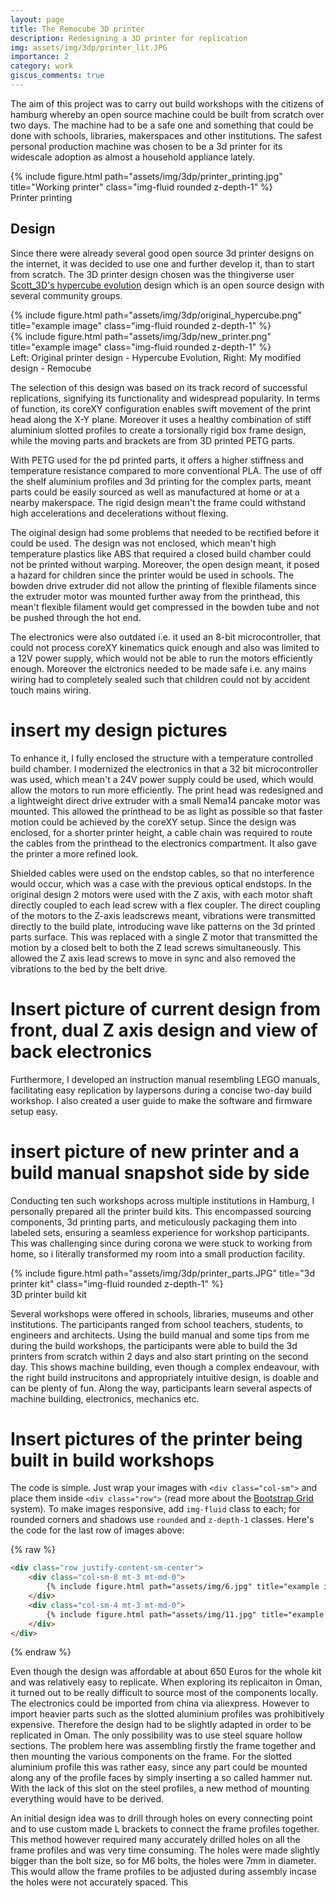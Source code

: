 ```yaml
---
layout: page
title: The Remocube 3D printer
description: Redesigning a 3D printer for replication
img: assets/img/3dp/printer_lit.JPG
importance: 2
category: work
giscus_comments: true
---
```


The aim of this project was to carry out build workshops with the citizens of hamburg whereby an open source machine could be built from scratch over two days. The machine had to be a safe one and something that could be done with schools, libraries, makerspaces and other institutions. The safest personal production machine was chosen to be a 3d printer for its widescale adoption as almost a household appliance lately.

<div class="row justify-content-sm-center">
    <div class="col-sm mt-3 mt-md-0">
        {% include figure.html path="assets/img/3dp/printer_printing.jpg" title="Working printer" class="img-fluid rounded z-depth-1" %}
    </div>
</div>
<div class="caption">
    Printer printing
</div>

## Design ##

Since there were already several good open source 3d printer designs on the internet, it was decided to use one and further develop it, than to start from scratch. The 3D printer design chosen was the thingiverse user [Scott_3D's hypercube evolution](https://www.thingiverse.com/thing:2254103) design which is an open source design with several community groups.
 
<div class="row justify-content-sm-center">
    <div class="col-sm-4 mt-3 mt-md-0">
        {% include figure.html path="assets/img/3dp/original_hypercube.png" title="example image" class="img-fluid rounded z-depth-1" %}
    </div>
    <div class="col-sm-4 mt-3 mt-md-0">
        {% include figure.html path="assets/img/3dp/new_printer.png" title="example image" class="img-fluid rounded z-depth-1" %}
    </div>
</div>
<div class="caption">
    Left: Original printer design - Hypercube Evolution, Right: My modified design - Remocube
</div>

 The selection of this design was based on its track record of successful replications, signifying its functionality and widespread popularity. In terms of function, its coreXY configuration enables swift movement of the print head along the X-Y plane. Moreover it uses a healthy combination of stiff aluminium slotted profiles to create a torsionally rigid box frame design, while the moving parts and brackets are from 3D printed PETG parts. 
 
 With PETG used for the pd printed parts, it offers a higher stiffness and temperature resistance compared to more conventional PLA. The use of off the shelf aluminium profiles and 3d printing for the complex parts, meant parts could be easily sourced as well as manufactured at home or at a nearby makerspace. The rigid design mean't the frame could withstand high accelerations and decelerations without flexing.

The oiginal design had some problems that needed to be rectified before it could be used. The design was not enclosed, which mean't high temperature plastics like ABS that required a closed build chamber could not be printed without warping. Moreover, the open design meant, it posed a hazard for children since the printer would be used in schools. The bowden drive extruder did not allow the printing of flexible filaments since the extruder motor was mounted further away from the printhead, this mean't flexible filament would get compressed in the bowden tube and not be pushed through the hot end. 

The electronics were also outdated i.e. it used an 8-bit microcontroller, that could not process coreXY kinematics quick enough and also was limited to a 12V power supply, which would not be able to run the motors efficiently enough. Moreover the elctronics needed to be made safe i.e. any mains wiring had to completely sealed such that children could not by accident touch mains wiring.

# insert my design pictures

To enhance it, I fully enclosed the structure with a temperature controlled build chamber. I modernized the electronics in that a 32 bit microcontroller was used, which mean't a 24V power supply could be used, which would allow the motors to run more efficiently. The print head was redesigned and a lightweight direct drive extruder with a small Nema14 pancake motor was mounted. This allowed the printhead to be as light as possible so that faster motion could be achieved by the coreXY setup. Since the design was enclosed, for a shorter printer height, a cable chain was required to route the cables from the printhead  to the electronics compartment. It also gave the printer a more refined look.

Shielded cables were used on the endstop cables, so that no interference would occur, which was a case with the previous optical endstops. In the original design 2 motors were used with the Z axis, with each motor shaft directly coupled to each lead screw with a flex coupler. The direct coupling of the motors to the Z-axis leadscrews meant, vibrations were transmitted directly to the build plate, introducing wave like patterns on the 3d printed parts surface. This was replaced with a single Z motor that transmitted the motion by a closed belt to both the Z lead screws simultaneously. This allowed the Z axis lead screws to move in sync and also removed the vibrations to the bed by the belt drive.

# Insert picture of current design from front, dual Z axis design and view of back electronics #

Furthermore, I developed an instruction manual resembling LEGO manuals, facilitating easy replication by laypersons during a concise two-day build workshop. I also created a user guide to make the software and firmware setup easy.

# insert picture of new printer and a build manual snapshot  side by side #

Conducting ten such workshops across multiple institutions in Hamburg, I personally prepared all the printer build kits. This encompassed sourcing components, 3d printing parts, and meticulously packaging them into labeled sets, ensuring a seamless experience for workshop participants. This was challenging since during corona we were stuck to working from home, so i literally transformed my room into a small production facility.

<div class="row">
    <div class="col-sm mt-3 mt-md-0">
        {% include figure.html path="assets/img/3dp/printer_parts.JPG" title="3d printer kit" class="img-fluid rounded z-depth-1" %}
    </div>
</div>
<div class="caption">
    3D printer build kit
</div>

Several workshops were offered in schools, libraries, museums and other institutions. The participants ranged from school teachers, students, to engineers and architects. Using the build manual and some tips from me during the build workshops, the participants were able to build the 3d printers from scratch within 2 days and also start printing on the second day. This shows machine building, even though a complex endeavour, with the right build instrucitons and appropriately intuitive design, is doable and can be plenty of fun. Along the way, participants learn several aspects of machine building, electronics, mechanics etc.

# Insert pictures of the printer being built in build workshops #


The code is simple.
Just wrap your images with `<div class="col-sm">` and place them inside `<div class="row">` (read more about the <a href="https://getbootstrap.com/docs/4.4/layout/grid/">Bootstrap Grid</a> system).
To make images responsive, add `img-fluid` class to each; for rounded corners and shadows use `rounded` and `z-depth-1` classes.
Here's the code for the last row of images above:

{% raw %}
```html
<div class="row justify-content-sm-center">
    <div class="col-sm-8 mt-3 mt-md-0">
        {% include figure.html path="assets/img/6.jpg" title="example image" class="img-fluid rounded z-depth-1" %}
    </div>
    <div class="col-sm-4 mt-3 mt-md-0">
        {% include figure.html path="assets/img/11.jpg" title="example image" class="img-fluid rounded z-depth-1" %}
    </div>
</div>
```
{% endraw %}


Even though the design was affordable at about 650 Euros for the whole kit and was relatively easy to replicate. When exploring its replicaiton in Oman, it turned out to be really difficult to source most of the components locally. The electronics could be imported from china via aliexpress. However to import heavier parts such as the slotted aluminium profiles was prohibitively expensive. Therefore the design had to be slightly adapted in order to be replicated in Oman. The only possibility was to use steel square hollow sections. The problem here was assembling firstly the frame together and then mounting the various components on the frame. For the slotted aluminium profile this was rather easy, since any part could be mounted along any of the profile faces by simply inserting a so called hammer nut. With the lack of this slot on the steel profiles, a new method of mounting everything would have to be derived.

An initial design idea was to drill through holes on every connecting point and to use custom made L brackets to connect the frame profiles together. This method however required many accurately drilled holes on all the frame profiles and was very time consuming. The holes were made slightly bigger than the bolt size, so for M6 bolts, the holes were 7mm in diameter. This would allow the frame profiles to be adjusted during assembly incase the holes were not accurately spaced. This 
